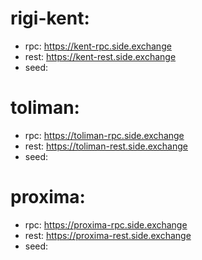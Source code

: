 
# rigi-kent:
  - rpc: https://kent-rpc.side.exchange
  - rest: https://kent-rest.side.exchange
  - seed: 

# toliman:
  - rpc: https://toliman-rpc.side.exchange
  - rest: https://toliman-rest.side.exchange
  - seed:

# proxima:
  - rpc: https://proxima-rpc.side.exchange
  - rest: https://proxima-rest.side.exchange
  - seed: 
